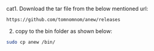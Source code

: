 cat1. Download the tar file from the below mentioned url:
```sh
https://github.com/tomnomnom/anew/releases
```

2. copy to the bin folder as shown below:
```sh
sudo cp anew /bin/
```

